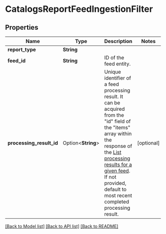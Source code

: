 # CatalogsReportFeedIngestionFilter

## Properties

Name | Type | Description | Notes
------------ | ------------- | ------------- | -------------
**report_type** | **String** |  | 
**feed_id** | **String** | ID of the feed entity. | 
**processing_result_id** | Option<**String**> | Unique identifier of a feed processing result. It can be acquired from the \"id\" field of the \"items\" array within the response of the [List processing results for a given feed](/docs/api/v5/#operation/feed_processing_results/list). If not provided, default to most recent completed processing result. | [optional]

[[Back to Model list]](../README.md#documentation-for-models) [[Back to API list]](../README.md#documentation-for-api-endpoints) [[Back to README]](../README.md)


